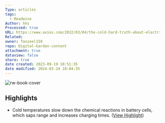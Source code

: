 ```yaml
---
Type: articles
tags:
  - Readwise
Author: hhs
Processed: true
URL: https://www.axios.com/2022/03/04/the-cold-hard-truth-about-electric-vehicles-in-winter
Related: 
owner: Tanzeel159
repo: Digital-Garden-content
attachment: true
dataview: false
share: true
date created: 2023-09-19 10:51:35
date modified: 2024-03-24 10:04:35
---
```

![rw-book-cover](https://news.ycombinator.com/favicon.ico)

## Highlights
- Cold temperatures slow down the chemical reactions in battery cells, which saps range and increases charging times. ([View Highlight](https://read.readwise.io/read/01gqcy68j7wr5w5dzzrnz9j7jn))